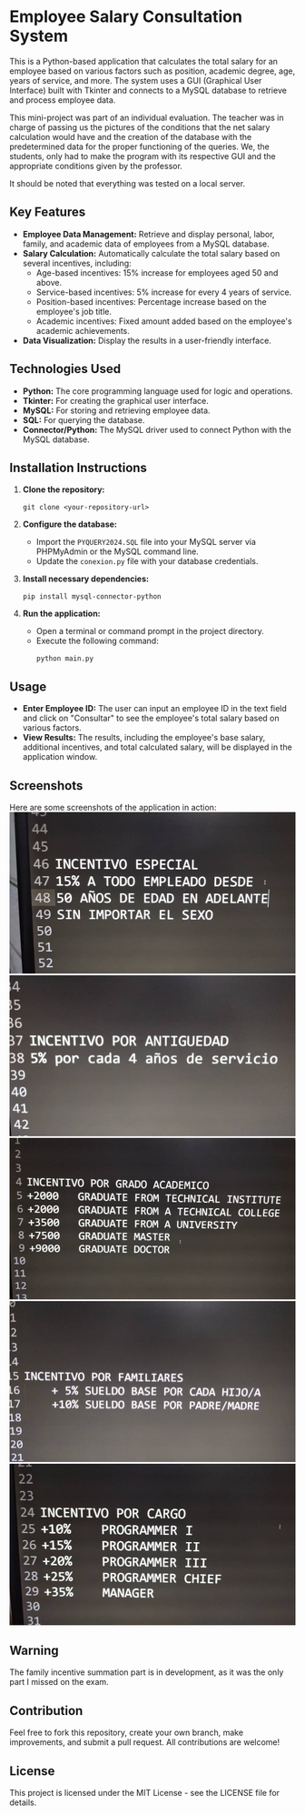 
# Employee Salary Consultation System

This is a Python-based application that calculates the total salary for an employee based on various factors such as position, academic degree, age, years of service, and more. The system uses a GUI (Graphical User Interface) built with Tkinter and connects to a MySQL database to retrieve and process employee data.

This mini-project was part of an individual evaluation. The teacher was in charge of passing us the pictures of the conditions that the net salary calculation would have and the creation of the database with the predetermined data for the proper functioning of the queries. We, the students, only had to make the program with its respective GUI and the appropriate conditions given by the professor.

It should be noted that everything was tested on a local server.

## Key Features
- **Employee Data Management:** Retrieve and display personal, labor, family, and academic data of employees from a MySQL database.
- **Salary Calculation:** Automatically calculate the total salary based on several incentives, including:
  - Age-based incentives: 15% increase for employees aged 50 and above.
  - Service-based incentives: 5% increase for every 4 years of service.
  - Position-based incentives: Percentage increase based on the employee's job title.
  - Academic incentives: Fixed amount added based on the employee's academic achievements.
- **Data Visualization:** Display the results in a user-friendly interface.

## Technologies Used
- **Python:** The core programming language used for logic and operations.
- **Tkinter:** For creating the graphical user interface.
- **MySQL:** For storing and retrieving employee data.
- **SQL:** For querying the database.
- **Connector/Python:** The MySQL driver used to connect Python with the MySQL database.

## Installation Instructions

1. **Clone the repository:**
   ```
   git clone <your-repository-url>
   ```

2. **Configure the database:**
   - Import the `PYQUERY2024.SQL` file into your MySQL server via PHPMyAdmin or the MySQL command line.
   - Update the `conexion.py` file with your database credentials.

3. **Install necessary dependencies:**
   ```
   pip install mysql-connector-python
   ```

4. **Run the application:**
   - Open a terminal or command prompt in the project directory.
   - Execute the following command:
     ```
     python main.py
     ```

## Usage
- **Enter Employee ID:** The user can input an employee ID in the text field and click on "Consultar" to see the employee's total salary based on various factors.
- **View Results:** The results, including the employee's base salary, additional incentives, and total calculated salary, will be displayed in the application window.

## Screenshots
Here are some screenshots of the application in action:
![Special Incentive](./INCENTIVO%20ESPECIAL.jpg)
![Seniority Incentive](./INCENTIVO%20POR%20ANTIGUEDAD.jpg)
![Academic Incentive](./INCENTIVOS%20ACADEMICOS.jpg)
![Family Incentive](./INCENTIVOS%20FAMILIARES.jpg)
![Incentives per Position](./INCENTIVOS%20POR%20CARGO.jpg)

## Warning
The family incentive summation part is in development, as it was the only part I missed on the exam.

## Contribution
Feel free to fork this repository, create your own branch, make improvements, and submit a pull request. All contributions are welcome!

## License
This project is licensed under the MIT License - see the LICENSE file for details.

